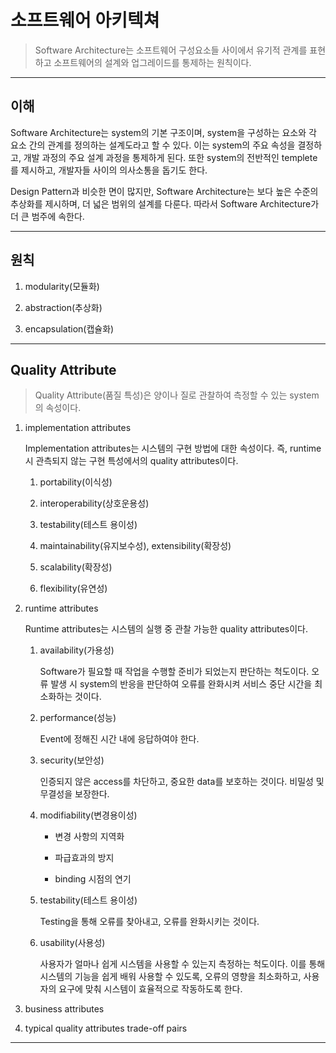 # 소프트웨어 아키텍쳐

> Software Architecture는 소프트웨어 구성요소들 사이에서 유기적 관계를 표현하고 소프트웨어의 설계와 업그레이드를 통제하는 원칙이다.

---

## 이해

Software Architecture는 system의 기본 구조이며, system을 구성하는 요소와 각 요소 간의 관계를 정의하는 설계도라고 할 수 있다. 이는 system의 주요 속성을 결정하고, 개발 과정의 주요 설계 과정을 통제하게 된다. 또한 system의 전반적인 templete를 제시하고, 개발자들 사이의 의사소통을 돕기도 한다.

Design Pattern과 비슷한 면이 많지만, Software Architecture는 보다 높은 수준의 추상화를 제시하며, 더 넓은 범위의 설계를 다룬다. 따라서 Software Architecture가 더 큰 범주에 속한다.

---

## 원칙

1.  modularity(모듈화)

2.  abstraction(추상화)

3.  encapsulation(캡슐화)

---

## Quality Attribute

> Quality Attribute(품질 특성)은 양이나 질로 관찰하여 측정할 수 있는 system의 속성이다.

1. implementation attributes

   Implementation attributes는 시스템의 구현 방법에 대한 속성이다. 즉, runtime시 관측되지 않는 구현 특성에서의 quality attributes이다.

   1. portability(이식성)

   2. interoperability(상호운용성)

   3. testability(테스트 용이성)

   4. maintainability(유지보수성), extensibility(확장성)

   5. scalability(확장성)

   6. flexibility(유연성)

2. runtime attributes

   Runtime attributes는 시스템의 실행 중 관찰 가능한 quality attributes이다.

   1. availability(가용성)

      Software가 필요할 때 작업을 수행할 준비가 되었는지 판단하는 척도이다. 오류 발생 시 system의 반응을 판단하여 오류를 완화시켜 서비스 중단 시간을 최소화하는 것이다.

   2. performance(성능)

      Event에 정해진 시간 내에 응답하여야 한다.

   3. security(보안성)

      인증되지 않은 access를 차단하고, 중요한 data를 보호하는 것이다. 비밀성 및 무결성을 보장한다.

   4. modifiability(변경용이성)

      - 변경 사항의 지역화

      - 파급효과의 방지

      - binding 시점의 연기

   5. testability(테스트 용이성)

      Testing을 통해 오류를 찾아내고, 오류를 완화시키는 것이다.

   6. usability(사용성)

      사용자가 얼마나 쉽게 시스템을 사용할 수 있는지 측정하는 척도이다. 이를 통해 시스템의 기능을 쉽게 배워 사용할 수 있도록, 오류의 영향을 최소화하고, 사용자의 요구에 맞춰 시스템이 효율적으로 작동하도록 한다.

3. business attributes

4. typical quality attributes trade-off pairs

---
